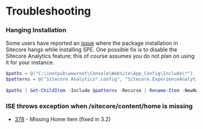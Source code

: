 # Troubleshooting

### Hanging Installation
Some users have reported an [issue](https://github.com/SitecorePowerShell/Console/issues/404) where the package installation in Sitecore hangs while installing SPE. One possible fix is to disable the Sitecore Analytics feature; this of course assumes you do not plan on using it for your instance.

```powershell
$paths = @("C:\inetpub\wwwroot\Console\Website\App_Config\Include\*")
$patterns = @("Sitecore.Analytics*.config", "Sitecore.ExperienceAnalytics*.config")
 
$paths | Get-ChildItem -Include $patterns -Recurse | Rename-Item -NewName { $PSItem.Name + ".disabled" }
```

### ISE throws exception when /sitecore/content/home is missing

- [378](https://github.com/SitecorePowerShell/Console/issues/378) - Missing Home item (fixed in 3.2)